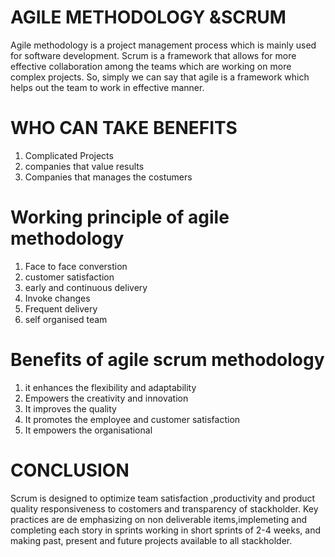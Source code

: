 # AGILE METHODOLOGY &SCRUM
Agile methodology is a project management process which is mainly used for software development.
Scrum is a framework that allows for more effective collaboration 
among the teams which are working on more complex projects.
So, simply we can say that agile is a framework which helps out the team to work in effective manner.
# WHO CAN TAKE BENEFITS

 1. Complicated Projects 
 2. companies that value results 
 3. Companies that manages the costumers 

# Working principle of agile methodology

1. Face to face converstion 
2. customer satisfaction 
3. early and continuous delivery 
4. Invoke changes 
5. Frequent delivery
6. self organised team

 # Benefits of agile scrum methodology
1. it enhances the flexibility and adaptability
2. Empowers the creativity and innovation 
3. It improves the quality
4. It promotes the employee and customer satisfaction
5. It empowers the organisational 

# CONCLUSION
Scrum is designed to optimize team satisfaction ,productivity and product quality responsiveness to costomers and transparency of stackholder.
Key practices are de emphasizing on non deliverable items,implemeting and completing each story in sprints
working in short sprints of 2-4 weeks, and making past, present and future projects available to all stackholder.
